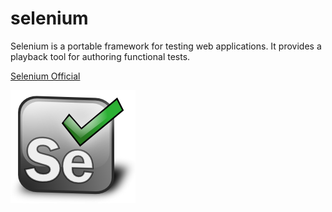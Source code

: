 # selenium
Selenium is a portable framework for testing web applications. It provides a playback tool for authoring functional tests.

[Selenium Official](https://selenium.dev/)

<img src='pics/Seleniumlogo.png'>


